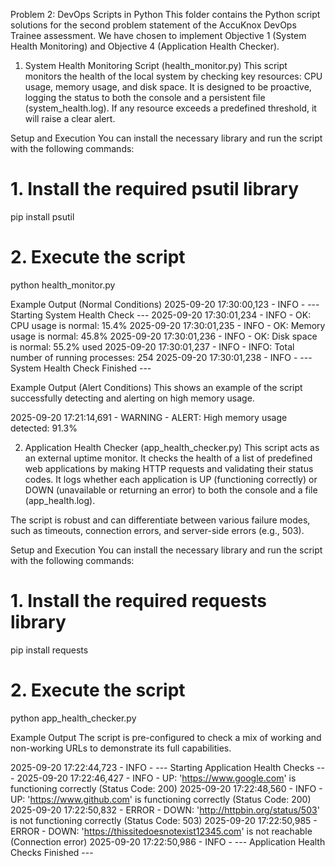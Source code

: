 Problem 2: DevOps Scripts in Python
This folder contains the Python script solutions for the second problem statement of the AccuKnox DevOps Trainee assessment. We have chosen to implement Objective 1 (System Health Monitoring) and Objective 4 (Application Health Checker).

1. System Health Monitoring Script (health_monitor.py)
This script monitors the health of the local system by checking key resources: CPU usage, memory usage, and disk space. It is designed to be proactive, logging the status to both the console and a persistent file (system_health.log). If any resource exceeds a predefined threshold, it will raise a clear alert.

Setup and Execution
You can install the necessary library and run the script with the following commands:

# 1. Install the required psutil library
pip install psutil

# 2. Execute the script
python health_monitor.py

Example Output (Normal Conditions)
2025-09-20 17:30:00,123 - INFO - --- Starting System Health Check ---
2025-09-20 17:30:01,234 - INFO - OK: CPU usage is normal: 15.4%
2025-09-20 17:30:01,235 - INFO - OK: Memory usage is normal: 45.8%
2025-09-20 17:30:01,236 - INFO - OK: Disk space is normal: 55.2% used
2025-09-20 17:30:01,237 - INFO - INFO: Total number of running processes: 254
2025-09-20 17:30:01,238 - INFO - --- System Health Check Finished ---

Example Output (Alert Conditions)
This shows an example of the script successfully detecting and alerting on high memory usage.

2025-09-20 17:21:14,691 - WARNING - ALERT: High memory usage detected: 91.3%

2. Application Health Checker (app_health_checker.py)
This script acts as an external uptime monitor. It checks the health of a list of predefined web applications by making HTTP requests and validating their status codes. It logs whether each application is UP (functioning correctly) or DOWN (unavailable or returning an error) to both the console and a file (app_health.log).

The script is robust and can differentiate between various failure modes, such as timeouts, connection errors, and server-side errors (e.g., 503).

Setup and Execution
You can install the necessary library and run the script with the following commands:

# 1. Install the required requests library
pip install requests

# 2. Execute the script
python app_health_checker.py

Example Output
The script is pre-configured to check a mix of working and non-working URLs to demonstrate its full capabilities.

2025-09-20 17:22:44,723 - INFO - --- Starting Application Health Checks ---
2025-09-20 17:22:46,427 - INFO - UP: 'https://www.google.com' is functioning correctly (Status Code: 200)
2025-09-20 17:22:48,560 - INFO - UP: 'https://www.github.com' is functioning correctly (Status Code: 200)
2025-09-20 17:22:50,832 - ERROR - DOWN: 'http://httpbin.org/status/503' is not functioning correctly (Status Code: 503)
2025-09-20 17:22:50,985 - ERROR - DOWN: 'https://thissitedoesnotexist12345.com' is not reachable (Connection error)
2025-09-20 17:22:50,986 - INFO - --- Application Health Checks Finished ---
